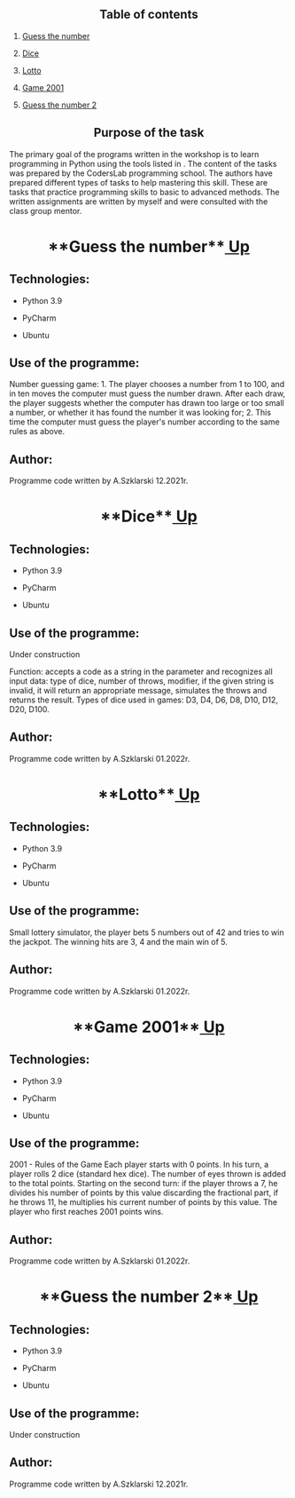 <h2 align="center"><a name="Up">Table of contents</a></h2> 
<ol>
<li><p><a href="#Task1">Guess the number</a></p>   
<li><p><a href="#Task2">Dice</a></p>     
<li><p><a href="#Task3">Lotto</a></p>    
<li><p><a href="#Task4">Game 2001</a></p>
<li><p><a href="#Task5">Guess the number 2</a></p>   
</ol>

<h2 align="center">Purpose of the task</h2>
<p>The primary goal of the programs written in the workshop is to learn programming in Python using the tools listed in . The content of the tasks was prepared by the CodersLab programming school. The authors have prepared different types of tasks to help mastering this skill. These are tasks that practice programming skills to basic to advanced methods. The written assignments are written by myself and were consulted with the class group mentor.<p>


<h1 align="center">**<a name="Task1">Guess the number</a>**<a href="#Up"> Up </a></h1>  
  
## Technologies:
<ul>
<li><p>Python 3.9</p>
<li><p>PyCharm</p>
<li><p>Ubuntu</p>
</ul>

## Use of the programme:
<p>Number guessing game:
1. The player chooses a number from 1 to 100, and in ten moves the computer must guess the number drawn. After each draw, the player suggests whether the computer has drawn too large or too small a number, or whether it has found the number it was looking for;
2. This time the computer must guess the player's number according to the same rules as above. </p>

## Author:
Programme code written by A.Szklarski 12.2021r.


<h1 align="center">**<a name="Task2">Dice</a>**<a href="#Up"> Up </a></h1>  
  
## Technologies:
<ul>
<li><p>Python 3.9</p>
<li><p>PyCharm</p>
<li><p>Ubuntu</p>
</ul>

## Use of the programme:
<p>Under construction

Function:
accepts a code as a string in the parameter and recognizes all input data:
type of dice,
number of throws,
modifier,
if the given string is invalid, it will return an appropriate message,
simulates the throws and returns the result.
Types of dice used in games: D3, D4, D6, D8, D10, D12, D20, D100.</p>

## Author:
Programme code written by A.Szklarski 01.2022r.


<h1 align="center">**<a name="Task3">Lotto</a>**<a href="#Up"> Up </a></h1>  
  
## Technologies:
<ul>
<li><p>Python 3.9</p>
<li><p>PyCharm</p>
<li><p>Ubuntu</p>
</ul>

## Use of the programme:
<p>Small lottery simulator, the player bets 5 numbers out of 42 and tries to win the jackpot. The winning hits are 3, 4 and the main win of 5.</p>

## Author:
Programme code written by A.Szklarski 01.2022r.


<h1 align="center">**<a name="Task4">Game 2001</a>**<a href="#Up"> Up </a></h1>  
  
## Technologies:
<ul>
<li><p>Python 3.9</p>
<li><p>PyCharm</p>
<li><p>Ubuntu</p>
</ul>

## Use of the programme:
<p>2001 - Rules of the Game
Each player starts with 0 points.
In his turn, a player rolls 2 dice (standard hex dice).
The number of eyes thrown is added to the total points.
Starting on the second turn:
if the player throws a 7, he divides his number of points by this value discarding the fractional part,
if he throws 11, he multiplies his current number of points by this value.
The player who first reaches 2001 points wins.</p>

## Author:
Programme code written by A.Szklarski 01.2022r.


<h1 align="center">**<a name="Task5">Guess the number 2</a>**<a href="#Up"> Up </a></h1>  
  
## Technologies:
<ul>
<li><p>Python 3.9</p>
<li><p>PyCharm</p>
<li><p>Ubuntu</p>
</ul>

## Use of the programme:
<p>Under construction</p>

## Author:
Programme code written by A.Szklarski 12.2021r.